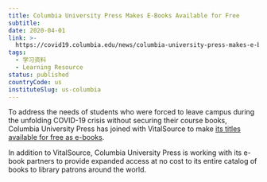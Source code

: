 ```yaml
---
title: Columbia University Press Makes E-Books Available for Free
subtitle:
date: 2020-04-01
link: >-
  https://covid19.columbia.edu/news/columbia-university-press-makes-e-books-available-free
tags:
  - 学习资料
  - Learning Resource
status: published
countryCode: us
instituteSlug: us-columbia
---
```

To address the needs of students who were forced to leave campus during the unfolding COVID-19 crisis without securing their course books, Columbia University Press has joined with VitalSource to make [its titles available for free as e-books](https://www.cupblog.org/2020/03/31/columbia-university-press-makes-e-book-learning-resources-available-to-students-online-at-no-cost/).

In addition to VitalSource, Columbia University Press is working with its e-book partners to provide expanded access at no cost to its entire catalog of books to library patrons around the world.
